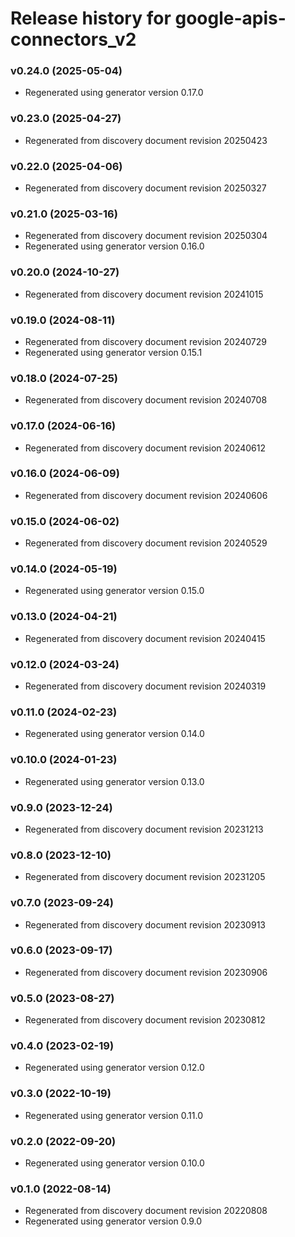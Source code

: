 # Release history for google-apis-connectors_v2

### v0.24.0 (2025-05-04)

* Regenerated using generator version 0.17.0

### v0.23.0 (2025-04-27)

* Regenerated from discovery document revision 20250423

### v0.22.0 (2025-04-06)

* Regenerated from discovery document revision 20250327

### v0.21.0 (2025-03-16)

* Regenerated from discovery document revision 20250304
* Regenerated using generator version 0.16.0

### v0.20.0 (2024-10-27)

* Regenerated from discovery document revision 20241015

### v0.19.0 (2024-08-11)

* Regenerated from discovery document revision 20240729
* Regenerated using generator version 0.15.1

### v0.18.0 (2024-07-25)

* Regenerated from discovery document revision 20240708

### v0.17.0 (2024-06-16)

* Regenerated from discovery document revision 20240612

### v0.16.0 (2024-06-09)

* Regenerated from discovery document revision 20240606

### v0.15.0 (2024-06-02)

* Regenerated from discovery document revision 20240529

### v0.14.0 (2024-05-19)

* Regenerated using generator version 0.15.0

### v0.13.0 (2024-04-21)

* Regenerated from discovery document revision 20240415

### v0.12.0 (2024-03-24)

* Regenerated from discovery document revision 20240319

### v0.11.0 (2024-02-23)

* Regenerated using generator version 0.14.0

### v0.10.0 (2024-01-23)

* Regenerated using generator version 0.13.0

### v0.9.0 (2023-12-24)

* Regenerated from discovery document revision 20231213

### v0.8.0 (2023-12-10)

* Regenerated from discovery document revision 20231205

### v0.7.0 (2023-09-24)

* Regenerated from discovery document revision 20230913

### v0.6.0 (2023-09-17)

* Regenerated from discovery document revision 20230906

### v0.5.0 (2023-08-27)

* Regenerated from discovery document revision 20230812

### v0.4.0 (2023-02-19)

* Regenerated using generator version 0.12.0

### v0.3.0 (2022-10-19)

* Regenerated using generator version 0.11.0

### v0.2.0 (2022-09-20)

* Regenerated using generator version 0.10.0

### v0.1.0 (2022-08-14)

* Regenerated from discovery document revision 20220808
* Regenerated using generator version 0.9.0

